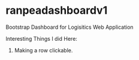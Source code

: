 # ranpeadashboardv1
Bootstrap Dashboard for Logisitics Web Application 

Interesting Things I did Here:

1. Making a row clickable.
